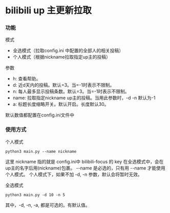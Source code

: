 # bilibili up 主更新拉取

### 功能
模式
- 全选模式（拉取config.ini 中配置的全部人的相关投稿）
- 个人模式（根据nickname拉取指定up主的投稿）

参数
- h: 查看帮助。
- d: 近d天内的投稿。默认=3。当=-1时表示不限制。
- n: 每人最多显示投稿条数。默认=3。当=-1时表示不限制。
- name: 拉取指定nickname up主的投稿。当用此参数时，-d -n 默认为-1
- a: 标题长度缩略开关。默认开启。长度默认30。

默认数值都配置在config.ini文件中

### 使用方式
个人模式
```commandline
python3 main.py --name nickname
```
这里 nickname 指的就是 config.ini中 bilibili-focus 的 key
在全选模式中，会在up主的名字后用(nickname)包裹。
--name 是必选的，只有用 --name 才能使用个人模式。
个人模式下，如果不加 -d, -n 参数，默认会将暂时无效。

全选模式
```commandline
python3 main.py -d 10 -n 5
```
其中，-d, -n, -a, 都是可选的。有默认值。